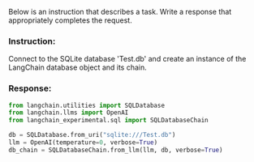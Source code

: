 Below is an instruction that describes a task. Write a response that appropriately completes the request.

### Instruction:
Connect to the SQLite database 'Test.db' and create an instance of the LangChain database object and its chain.

### Response:
```python
from langchain.utilities import SQLDatabase
from langchain.llms import OpenAI
from langchain_experimental.sql import SQLDatabaseChain

db = SQLDatabase.from_uri("sqlite:///Test.db")
llm = OpenAI(temperature=0, verbose=True)
db_chain = SQLDatabaseChain.from_llm(llm, db, verbose=True)
```